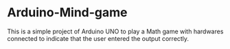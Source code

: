 # Arduino-Mind-game
This is a simple project of Arduino UNO to play a Math game with hardwares connected to indicate that the user entered the output correctly.
